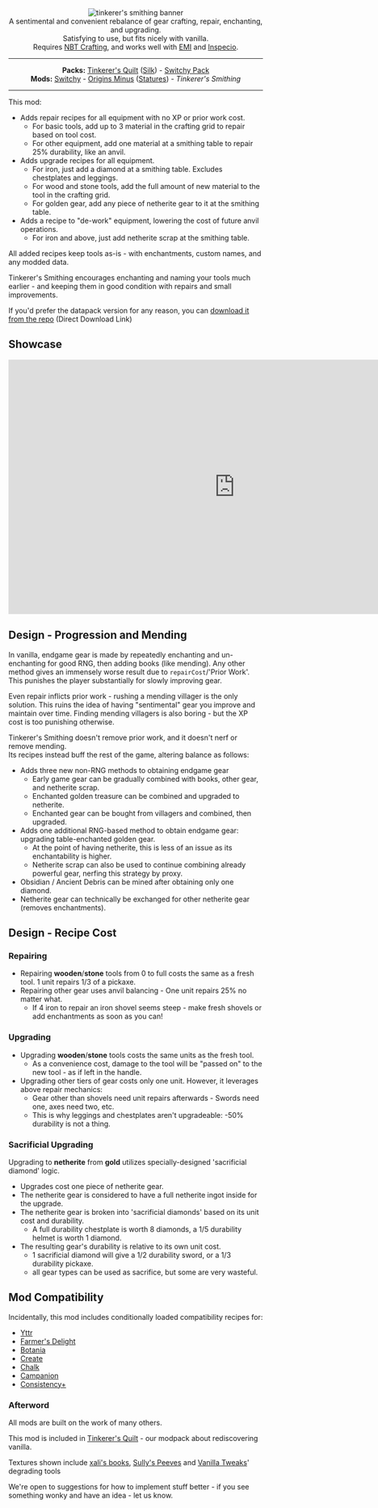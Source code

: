 <center><img alt="tinkerer's smithing banner" src="https://user-images.githubusercontent.com/55819817/184476819-6cf95348-93da-4bc2-9582-ba32ee0364bd.png" /></center>

<center>A sentimental and convenient rebalance of gear crafting, repair, enchanting, and upgrading.<br/>
Satisfying to use, but fits nicely with vanilla.<br/>
Requires <a href="https://modrinth.com/mod/nbt-crafting">NBT Crafting</a>, and works well with <a href="https://modrinth.com/mod/emi">EMI</a> and <a href="https://modrinth.com/mod/inspecio">Inspecio</a>.
</center>

---

<center><b>Packs:</b> <a href="https://modrinth.com/modpack/tinkerers-quilt">Tinkerer's Quilt</a> (<a href="https://modrinth.com/modpack/tinkerers-silk">Silk</a>) - <a href="https://modrinth.com/modpack/switchy-pack">Switchy Pack</a></center>
<center><b>Mods:</b> <a href="https://modrinth.com/mod/switchy">Switchy</a> - <a href="https://modrinth.com/mod/origins-minus">Origins Minus</a> (<a href="https://modrinth.com/mod/tinkerers-statures">Statures</a>) - <i>Tinkerer's Smithing</i></center>

---

This mod:
- Adds repair recipes for all equipment with no XP or prior work cost.
  - For basic tools, add up to 3 material in the crafting grid to repair based on tool cost.
  - For other equipment, add one material at a smithing table to repair 25% durability, like an anvil.
- Adds upgrade recipes for all equipment.
  - For iron, just add a diamond at a smithing table. Excludes chestplates and leggings.
  - For wood and stone tools, add the full amount of new material to the tool in the crafting grid.
  - For golden gear, add any piece of netherite gear to it at the smithing table.
- Adds a recipe to "de-work" equipment, lowering the cost of future anvil operations.
  - For iron and above, just add netherite scrap at the smithing table.

All added recipes keep tools as-is - with enchantments, custom names, and any modded data.

Tinkerer's Smithing encourages enchanting and naming your tools much earlier - and keeping them in good condition with repairs and small improvements.

If you'd prefer the datapack version for any reason, you can [download it from the repo](https://download-directory.github.io/?url=https://github.com/sisby-folk/tinkerers-smithing/tree/main/src/main/resources) (Direct Download Link)

## Showcase

<iframe width="896" height="504" src="https://www.youtube.com/embed/q7KKN9hn7Uo" title="YouTube video player" frameborder="0" allow="accelerometer; autoplay; clipboard-write; encrypted-media; gyroscope; picture-in-picture" allowfullscreen></iframe>

## Design - Progression and Mending

In vanilla, endgame gear is made by repeatedly enchanting and un-enchanting for good RNG, then adding books (like mending).
Any other method gives an immensely worse result due to `repairCost`/'Prior Work'.
This punishes the player substantially for slowly improving gear.

Even repair inflicts prior work - rushing a mending villager is the only solution.
This ruins the idea of having "sentimental" gear you improve and maintain over time.
Finding mending villagers is also boring - but the XP cost is too punishing otherwise.

Tinkerer's Smithing doesn't remove prior work, and it doesn't nerf or remove mending. <br/>
Its recipes instead buff the rest of the game, altering balance as follows:

- Adds three new non-RNG methods to obtaining endgame gear
    - Early game gear can be gradually combined with books, other gear, and netherite scrap.
    - Enchanted golden treasure can be combined and upgraded to netherite.
    - Enchanted gear can be bought from villagers and combined, then upgraded.
- Adds one additional RNG-based method to obtain endgame gear: upgrading table-enchanted golden gear.
    - At the point of having netherite, this is less of an issue as its enchantability is higher.
    - Netherite scrap can also be used to continue combining already powerful gear, nerfing this strategy by proxy.
- Obsidian / Ancient Debris can be mined after obtaining only one diamond.
- Netherite gear can technically be exchanged for other netherite gear (removes enchantments).

## Design - Recipe Cost

### Repairing
- Repairing **wooden**/**stone** tools from 0 to full costs the same as a fresh tool. 1 unit repairs 1/3 of a pickaxe.
- Repairing other gear uses anvil balancing - One unit repairs 25% no matter what.
  - If 4 iron to repair an iron shovel seems steep - make fresh shovels or add enchantments as soon as you can!

### Upgrading
- Upgrading **wooden**/**stone** tools costs the same units as the fresh tool.
    - As a convenience cost, damage to the tool will be "passed on" to the new tool - as if left in the handle.
- Upgrading other tiers of gear costs only one unit. However, it leverages above repair mechanics:
    - Gear other than shovels need unit repairs afterwards - Swords need one, axes need two, etc.
    - This is why leggings and chestplates aren't upgradeable: -50% durability is not a thing.

### Sacrificial Upgrading
Upgrading to **netherite** from **gold** utilizes specially-designed 'sacrificial diamond' logic.

- Upgrades cost one piece of netherite gear.
- The netherite gear is considered to have a full netherite ingot inside for the upgrade.
- The netherite gear is broken into 'sacrificial diamonds' based on its unit cost and durability.
    - A full durability chestplate is worth 8 diamonds, a 1/5 durability helmet is worth 1 diamond.
- The resulting gear's durability is relative to its own unit cost.
    - 1 sacrificial diamond will give a 1/2 durability sword, or a 1/3 durability pickaxe.
    - all gear types can be used as sacrifice, but some are very wasteful.

## Mod Compatibility

Incidentally, this mod includes conditionally loaded compatibility recipes for:

- [Yttr](https://modrinth.com/mod/yttr)
- [Farmer's Delight](https://modrinth.com/mod/farmers-delight-fabric)
- [Botania](https://modrinth.com/mod/botania)
- [Create](https://modrinth.com/mod/create-fabric)
- [Chalk](https://modrinth.com/mod/chalk)
- [Campanion](https://modrinth.com/mod/farmers-delight-fabric)
- [Consistency+](https://modrinth.com/mod/consistencyplus)

### Afterword

All mods are built on the work of many others.

This mod is included in [Tinkerer's Quilt](https://modrinth.com/modpack/tinkerers-quilt) - our modpack about rediscovering vanilla.

Textures shown include [xali's books](https://www.curseforge.com/minecraft/texture-packs/xalis-enchanted-books), [Sully's Peeves](https://www.curseforge.com/minecraft/texture-packs/sullys-peeves) and [Vanilla Tweaks](https://vanillatweaks.net/picker/resource-packs/)' degrading tools

We're open to suggestions for how to implement stuff better - if you see something wonky and have an idea - let us know.
